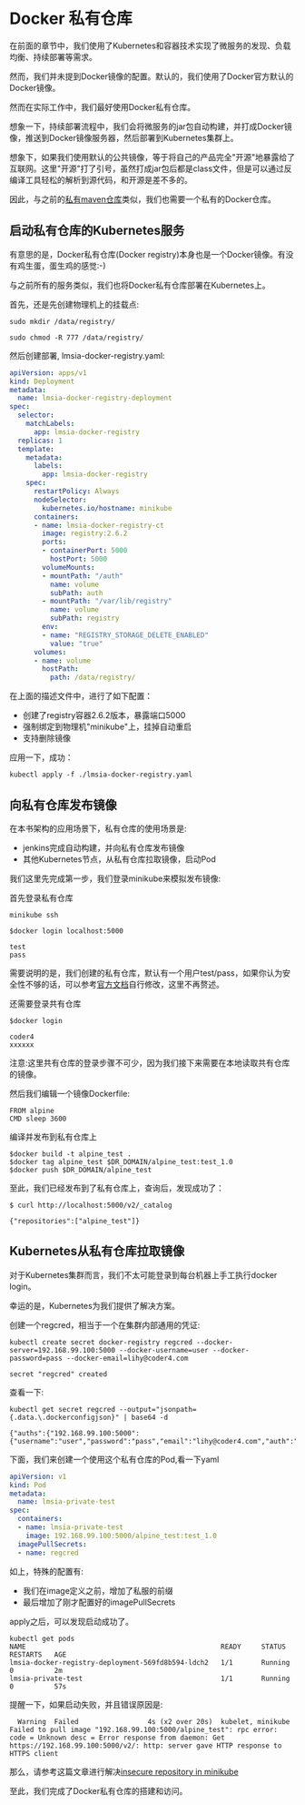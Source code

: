 # Docker 私有仓库

在前面的章节中，我们使用了Kubernetes和容器技术实现了微服务的发现、负载均衡、持续部署等需求。

然而，我们并未提到Docker镜像的配置。默认的，我们使用了Docker官方默认的Docker镜像。

然而在实际工作中，我们最好使用Docker私有仓库。

想象一下，持续部署流程中，我们会将微服务的jar包自动构建，并打成Docker镜像，推送到Docker镜像服务器，然后部署到Kubernetes集群上。

想象下，如果我们使用默认的公共镜像，等于将自己的产品完全"开源"地暴露给了互联网。这里"开源"打了引号，虽然打成jar包后都是class文件，但是可以通过反编译工具轻松的解析到源代码，和开源是差不多的。

因此，与之前的[私有maven仓库](toolchain/nexus.md)类似，我们也需要一个私有的Docker仓库。

## 启动私有仓库的Kubernetes服务

有意思的是，Docker私有仓库(Docker registry)本身也是一个Docker镜像。有没有鸡生蛋，蛋生鸡的感觉:-)

与之前所有的服务类似，我们也将Docker私有仓库部署在Kubernetes上。

首先，还是先创建物理机上的挂载点:

```shell
sudo mkdir /data/registry/

sudo chmod -R 777 /data/registry/
```

然后创建部署, lmsia-docker-registry.yaml:
```yaml
apiVersion: apps/v1
kind: Deployment
metadata:
  name: lmsia-docker-registry-deployment
spec:
  selector:
    matchLabels:
      app: lmsia-docker-registry
  replicas: 1
  template:
    metadata:
      labels:
        app: lmsia-docker-registry
    spec:
      restartPolicy: Always
      nodeSelector:
        kubernetes.io/hostname: minikube
      containers:
      - name: lmsia-docker-registry-ct
        image: registry:2.6.2
        ports:
        - containerPort: 5000
          hostPort: 5000
        volumeMounts:
        - mountPath: "/auth"
          name: volume
          subPath: auth
        - mountPath: "/var/lib/registry"
          name: volume
          subPath: registry
        env:
        - name: "REGISTRY_STORAGE_DELETE_ENABLED"
          value: "true"
      volumes:
      - name: volume
        hostPath:
          path: /data/registry/
```

在上面的描述文件中，进行了如下配置：
* 创建了registry容器2.6.2版本，暴露端口5000
* 强制绑定到物理机"minikube"上，挂掉自动重启
* 支持删除镜像

应用一下，成功：
```shell
kubectl apply -f ./lmsia-docker-registry.yaml
```

## 向私有仓库发布镜像 

在本书架构的应用场景下，私有仓库的使用场景是:
* jenkins完成自动构建，并向私有仓库发布镜像
* 其他Kubernetes节点，从私有仓库拉取镜像，启动Pod

我们这里先完成第一步，我们登录minikube来模拟发布镜像:

首先登录私有仓库
```shell
minikube ssh

$docker login localhost:5000

test
pass

```
需要说明的是，我们创建的私有仓库，默认有一个用户test/pass，如果你认为安全性不够的话，可以参考[官方文档](https://docs.docker.com/registry/deploying)自行修改，这里不再赘述。

还需要登录共有仓库
```shell
$docker login

coder4
xxxxxx
```
注意:这里共有仓库的登录步骤不可少，因为我们接下来需要在本地读取共有仓库的镜像。

然后我们编辑一个镜像Dockerfile:
```shell
FROM alpine
CMD sleep 3600
```

编译并发布到私有仓库上
```shell
$docker build -t alpine_test .
$docker tag alpine_test $DR_DOMAIN/alpine_test:test_1.0
$docker push $DR_DOMAIN/alpine_test
```

至此，我们已经发布到了私有仓库上，查询后，发现成功了：
```shell
$ curl http://localhost:5000/v2/_catalog

{"repositories":["alpine_test"]}
```

## Kubernetes从私有仓库拉取镜像

对于Kubernetes集群而言，我们不太可能登录到每台机器上手工执行docker login。

幸运的是，Kubernetes为我们提供了解决方案。

创建一个regcred，相当于一个在集群内部通用的凭证:
```shell
kubectl create secret docker-registry regcred --docker-server=192.168.99.100:5000 --docker-username=user --docker-password=pass --docker-email=lihy@coder4.com

secret "regcred" created
```

查看一下:
```shell
kubectl get secret regcred --output="jsonpath={.data.\.dockerconfigjson}" | base64 -d

{"auths":{"192.168.99.100:5000":{"username":"user","password":"pass","email":"lihy@coder4.com","auth":"dXNlcjpwYXNz"}}}
```

下面，我们来创建一个使用这个私有仓库的Pod,看一下yaml
```yaml
apiVersion: v1
kind: Pod
metadata:
  name: lmsia-private-test
spec:
  containers:
  - name: lmsia-private-test
    image: 192.168.99.100:5000/alpine_test:test_1.0
  imagePullSecrets:
  - name: regcred

```

如上，特殊的配置有:
* 我们在image定义之前，增加了私服的前缀
* 最后增加了刚才配置好的imagePullSecrets

apply之后，可以发现启动成功了。
```shell
kubectl get pods
NAME                                                READY     STATUS    RESTARTS   AGE
lmsia-docker-registry-deployment-569fd8b594-ldch2   1/1       Running   0          2m
lmsia-private-test                                  1/1       Running   0          57s
```

提醒一下，如果启动失败，并且错误原因是:
```shell
  Warning  Failed                 4s (x2 over 20s)  kubelet, minikube  Failed to pull image "192.168.99.100:5000/alpine_test": rpc error: code = Unknown desc = Error response from daemon: Get https://192.168.99.100:5000/v2/: http: server gave HTTP response to HTTPS client
```

那么，请参考这篇文章进行解决[insecure repository in minikube](https://github.com/kubernetes/minikube/blob/master/docs/insecure_registry.md)

至此，我们完成了Docker私有仓库的搭建和访问。
